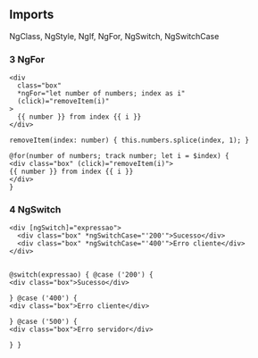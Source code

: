 ## Imports

NgClass,
NgStyle,
NgIf,
NgFor,
NgSwitch,
NgSwitchCase

### 3 NgFor

    <div
      class="box"
      *ngFor="let number of numbers; index as i"
      (click)="removeItem(i)"
    >
      {{ number }} from index {{ i }}
    </div>

`removeItem(index: number) {
    this.numbers.splice(index, 1);
  }`

    @for(number of numbers; track number; let i = $index) {
    <div class="box" (click)="removeItem(i)">
    {{ number }} from index {{ i }}
    </div>
    }

### 4 NgSwitch

    <div [ngSwitch]="expressao">
      <div class="box" *ngSwitchCase="'200'">Sucesso</div>
      <div class="box" *ngSwitchCase="'400'">Erro cliente</div>
    </div>


    @switch(expressao) { @case ('200') {
    <div class="box">Sucesso</div>

    } @case ('400') {
    <div class="box">Erro cliente</div>

    } @case ('500') {
    <div class="box">Erro servidor</div>

    } }
